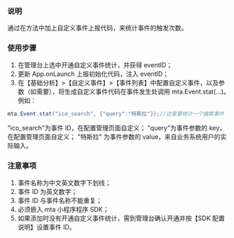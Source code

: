 ### 说明
通过在方法中加上自定义事件上报代码，来统计事件的触发次数。
### 使用步骤
1. 在管理台上选中开通自定义事件统计，并获得 eventID；
2. 更新 App.onLaunch 上报初始化代码，注入 eventID；
3. 在【基础分析】>【自定义事件】>【事件列表】中配置自定义事件，以及参数（如需要），将生成自定义事件代码在事件发生处调用 mta.Event.stat(…)。例如：

```java
mta.Event.stat("ico_search", {"query":"特斯拉"});//这里要统计一个搜索事件
```
 
"ico_search"为事件 ID，在配置管理页面自定义；
"query"为事件参数的 key，在配置管理页面自定义；
"特斯拉" 为事件参数的 value，来自业务系统用户的实际输入。
### 注意事项
1. 事件名称为中文英文数字下划线；
2. 事件 ID 为英文数字；
3. 事件 ID 与事件名称不能重复；
4. 必须嵌入 mta 小程序程序 SDK；
5. 如果添加时没有开通自定义事件统计，需到管理台确认开通并按【SDK 配置说明】设置事件 ID。